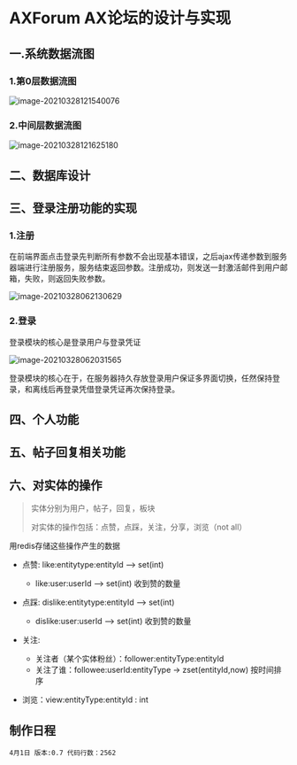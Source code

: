 # AXForum AX论坛的设计与实现



## 一.系统数据流图

### 1.第0层数据流图

![image-20210328121540076](img%5Cimage-20210328121540076.png)

### 2.中间层数据流图

![image-20210328121625180](img%5Cimage-20210328121625180.png)



## 二、数据库设计



## 三、登录注册功能的实现

### 1.注册

在前端界面点击登录先判断所有参数不会出现基本错误，之后ajax传递参数到服务器端进行注册服务，服务结束返回参数。注册成功，则发送一封激活邮件到用户邮箱，失败，则返回失败参数。

![image-20210328062130629](img%5Cimage-20210328062130629.png)





### 2.登录

登录模块的核心是登录用户与登录凭证

![image-20210328062031565](img%5Cimage-20210328062031565.png)

登录模块的核心在于，在服务器持久存放登录用户保证多界面切换，任然保持登录，和离线后再登录凭借登录凭证再次保持登录。

## 四、个人功能

## 五、帖子回复相关功能

## 六、对实体的操作

> 实体分别为用户，帖子，回复，板块
>
> 对实体的操作包括：点赞，点踩，关注，分享，浏览（not all）

用redis存储这些操作产生的数据

- 点赞: like:entitytype:entityId -->  set(int)

  - like:user:userId --> set(int)  收到赞的数量 

- 点踩: dislike:entitytype:entityId -->  set(int)

  - dislike:user:userId --> set(int)  收到赞的数量 

-	关注:

	-	关注者（某个实体粉丝）：follower:entityType:entityId 
	-	关注了谁：followee:userId:entityType   -> zset(entityId,now) 按时间排序
	
-	浏览：view:entityType:entityId : int

  ## 制作日程
    4月1日 版本:0.7 代码行数：2562